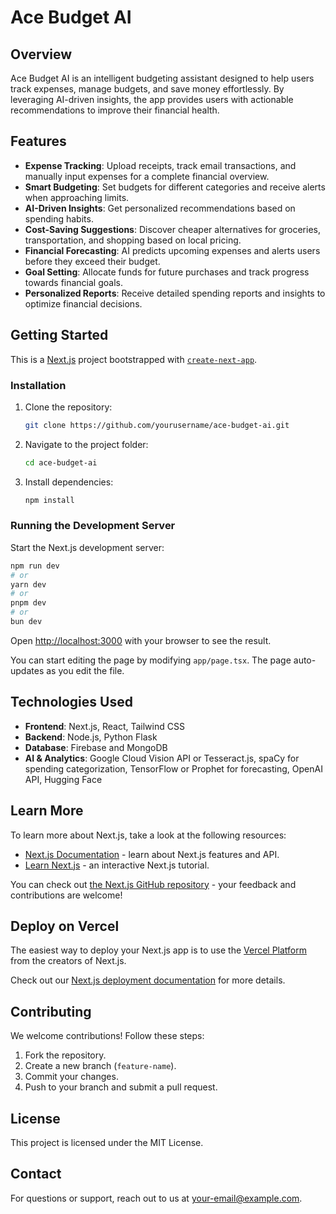 # Ace Budget AI

## Overview
Ace Budget AI is an intelligent budgeting assistant designed to help users track expenses, manage budgets, and save money effortlessly. By leveraging AI-driven insights, the app provides users with actionable recommendations to improve their financial health.

## Features
- **Expense Tracking**: Upload receipts, track email transactions, and manually input expenses for a complete financial overview.
- **Smart Budgeting**: Set budgets for different categories and receive alerts when approaching limits.
- **AI-Driven Insights**: Get personalized recommendations based on spending habits.
- **Cost-Saving Suggestions**: Discover cheaper alternatives for groceries, transportation, and shopping based on local pricing.
- **Financial Forecasting**: AI predicts upcoming expenses and alerts users before they exceed their budget.
- **Goal Setting**: Allocate funds for future purchases and track progress towards financial goals.
- **Personalized Reports**: Receive detailed spending reports and insights to optimize financial decisions.

## Getting Started

This is a [Next.js](https://nextjs.org) project bootstrapped with [`create-next-app`](https://nextjs.org/docs/app/api-reference/cli/create-next-app).

### Installation

1. Clone the repository:
   ```bash
   git clone https://github.com/yourusername/ace-budget-ai.git
   ```
2. Navigate to the project folder:
   ```bash
   cd ace-budget-ai
   ```
3. Install dependencies:
   ```bash
   npm install
   ```

### Running the Development Server

Start the Next.js development server:
```bash
npm run dev
# or
yarn dev
# or
pnpm dev
# or
bun dev
```

Open [http://localhost:3000](http://localhost:3000) with your browser to see the result.

You can start editing the page by modifying `app/page.tsx`. The page auto-updates as you edit the file.

## Technologies Used
- **Frontend**: Next.js, React, Tailwind CSS
- **Backend**: Node.js, Python Flask
- **Database**: Firebase and MongoDB
- **AI & Analytics**: Google Cloud Vision API or Tesseract.js, spaCy for spending categorization, TensorFlow or Prophet for forecasting, OpenAI API, Hugging Face

## Learn More
To learn more about Next.js, take a look at the following resources:

- [Next.js Documentation](https://nextjs.org/docs) - learn about Next.js features and API.
- [Learn Next.js](https://nextjs.org/learn) - an interactive Next.js tutorial.

You can check out [the Next.js GitHub repository](https://github.com/vercel/next.js) - your feedback and contributions are welcome!

## Deploy on Vercel

The easiest way to deploy your Next.js app is to use the [Vercel Platform](https://vercel.com/new?utm_medium=default-template&filter=next.js&utm_source=create-next-app&utm_campaign=create-next-app-readme) from the creators of Next.js.

Check out our [Next.js deployment documentation](https://nextjs.org/docs/app/building-your-application/deploying) for more details.

## Contributing
We welcome contributions! Follow these steps:
1. Fork the repository.
2. Create a new branch (`feature-name`).
3. Commit your changes.
4. Push to your branch and submit a pull request.

## License
This project is licensed under the MIT License.

## Contact
For questions or support, reach out to us at [your-email@example.com](mailto:your-email@example.com).


